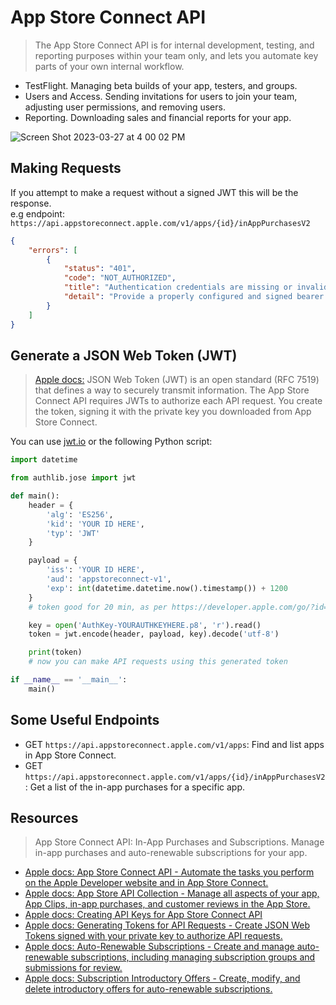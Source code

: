 # App Store Connect API

> The App Store Connect API is for internal development, testing, and reporting purposes
within your team only, and lets you automate key parts of your own internal workflow.

* TestFlight. Managing beta builds of your app, testers, and groups.
* Users and Access. Sending invitations for users to join your team, adjusting user
permissions, and removing users.
* Reporting. Downloading sales and financial reports for your app.

![Screen Shot 2023-03-27 at 4 00 02 PM](https://user-images.githubusercontent.com/1819208/228053359-e957a244-2435-4388-869c-df4c34bbd352.png)

## Making Requests 

If you attempt to make a request without a signed JWT this will be the response.   
e.g endpoint: `https://api.appstoreconnect.apple.com/v1/apps/{id}/inAppPurchasesV2`

```json
{
    "errors": [
        {
            "status": "401",
            "code": "NOT_AUTHORIZED",
            "title": "Authentication credentials are missing or invalid.",
            "detail": "Provide a properly configured and signed bearer token, and make sure that it has not expired. Learn more about Generating Tokens for API Requests https://developer.apple.com/go/?id=api-generating-tokens"
        }
    ]
}
```

## Generate a JSON Web Token (JWT)

> [Apple docs:](https://developer.apple.com/documentation/appstoreconnectapi/generating_tokens_for_api_requests) JSON Web Token (JWT) is an open standard (RFC 7519) that defines a way to securely transmit information. The App Store Connect API requires JWTs to authorize each API request. You create the token, signing it with the private key you downloaded from App Store Connect.

You can use [jwt.io](https://jwt.io/) or the following Python script: 

```python
import datetime

from authlib.jose import jwt

def main():
    header = {
        'alg': 'ES256',
        'kid': 'YOUR ID HERE',
        'typ': 'JWT'
    }

    payload = {
        'iss': 'YOUR ID HERE',
        'aud': 'appstoreconnect-v1',
        'exp': int(datetime.datetime.now().timestamp()) + 1200 
    }
    # token good for 20 min, as per https://developer.apple.com/go/?id=api-generating-tokens

    key = open('AuthKey-YOURAUTHKEYHERE.p8', 'r').read()
    token = jwt.encode(header, payload, key).decode('utf-8')

    print(token)
    # now you can make API requests using this generated token

if __name__ == '__main__':
    main()
```

## Some Useful Endpoints 

* GET `https://api.appstoreconnect.apple.com/v1/apps`: Find and list apps in App Store Connect.
* GET `https://api.appstoreconnect.apple.com/v1/apps/{id}/inAppPurchasesV2`: Get a list of the in-app purchases for a specific app.


## Resources

> App Store Connect API: In-App Purchases and Subscriptions. Manage in-app purchases and auto-renewable subscriptions for your app.

* [Apple docs: App Store Connect API - Automate the tasks you perform on the Apple Developer website and in App Store Connect.](https://developer.apple.com/documentation/appstoreconnectapi)
* [Apple docs: App Store API Collection - Manage all aspects of your app, App Clips, in-app purchases, and customer reviews in the App Store.](https://developer.apple.com/documentation/appstoreconnectapi/app_store)
* [Apple docs: Creating API Keys for App Store Connect API](https://developer.apple.com/documentation/appstoreconnectapi/creating_api_keys_for_app_store_connect_api)
* [Apple docs: Generating Tokens for API Requests - Create JSON Web Tokens signed with your private key to authorize API requests.](https://developer.apple.com/documentation/appstoreconnectapi/generating_tokens_for_api_requests)
* [Apple docs: Auto-Renewable Subscriptions - Create and manage auto-renewable subscriptions, including managing subscription groups and submissions for review.](https://developer.apple.com/documentation/appstoreconnectapi/app_store/auto-renewable_subscriptions)
* [Apple docs: Subscription Introductory Offers - Create, modify, and delete introductory offers for auto-renewable subscriptions.](https://developer.apple.com/documentation/appstoreconnectapi/app_store/auto-renewable_subscriptions/subscription_introductory_offers)
